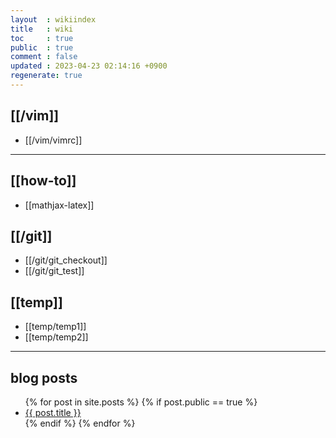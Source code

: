```yaml
---
layout  : wikiindex
title   : wiki
toc     : true
public  : true
comment : false
updated : 2023-04-23 02:14:16 +0900
regenerate: true
---
```


## [[/vim]]
* [[/vim/vimrc]]
---
## [[how-to]]

* [[mathjax-latex]]

## [[/git]]
* [[/git/git_checkout]]
* [[/git/git_test]]

## [[temp]]
* [[temp/temp1]]
* [[temp/temp2]]

---

## blog posts
<div>
    <ul>
{% for post in site.posts %}
    {% if post.public == true %}
        <li>
            <a class="post-link" href="{{ post.url | prepend: site.baseurl }}">
                {{ post.title }}
            </a>
        </li>
    {% endif %}
{% endfor %}
    </ul>
</div>

